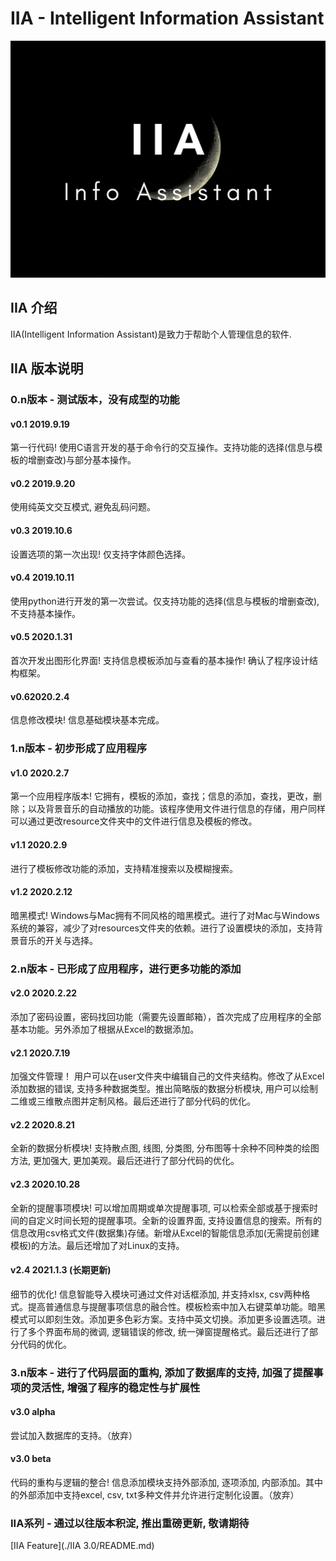 # IIA - Intelligent Information Assistant
![IIA Demo](./resources/pic/IMG_1174.jpg)
## IIA 介绍
IIA(Intelligent Information Assistant)是致力于帮助个人管理信息的软件. 

## IIA 版本说明
### 0.n版本 - 测试版本，没有成型的功能

#### v0.1 2019.9.19
第一行代码! 使用C语言开发的基于命令行的交互操作。支持功能的选择(信息与模板的增删查改)与部分基本操作。

#### v0.2 2019.9.20
使用纯英文交互模式, 避免乱码问题。

#### v0.3 2019.10.6
设置选项的第一次出现! 仅支持字体颜色选择。

#### v0.4 2019.10.11
使用python进行开发的第一次尝试。仅支持功能的选择(信息与模板的增删查改), 不支持基本操作。

#### v0.5 2020.1.31
首次开发出图形化界面! 支持信息模板添加与查看的基本操作! 确认了程序设计结构框架。

#### v0.62020.2.4
信息修改模块! 信息基础模块基本完成。

### 1.n版本 - 初步形成了应用程序

#### v1.0 2020.2.7
第一个应用程序版本! 它拥有，模板的添加，查找；信息的添加，查找，更改，删除；以及背景音乐的自动播放的功能。该程序使用文件进行信息的存储，用户同样可以通过更改resource文件夹中的文件进行信息及模板的修改。

#### v1.1 2020.2.9
进行了模板修改功能的添加，支持精准搜索以及模糊搜索。

#### v1.2 2020.2.12
暗黑模式! Windows与Mac拥有不同风格的暗黑模式。进行了对Mac与Windows系统的兼容，减少了对resources文件夹的依赖。进行了设置模块的添加，支持背景音乐的开关与选择。 

### 2.n版本 - 已形成了应用程序，进行更多功能的添加

#### v2.0 2020.2.22
添加了密码设置，密码找回功能（需要先设置邮箱），首次完成了应用程序的全部基本功能。另外添加了根据从Excel的数据添加。

#### v2.1 2020.7.19
加强文件管理！ 用户可以在user文件夹中编辑自己的文件夹结构。修改了从Excel添加数据的错误, 支持多种数据类型。推出简略版的数据分析模块, 用户可以绘制二维或三维散点图并定制风格。最后还进行了部分代码的优化。

#### v2.2 2020.8.21
全新的数据分析模块! 支持散点图, 线图, 分类图, 分布图等十余种不同种类的绘图方法, 更加强大, 更加美观。最后还进行了部分代码的优化。

#### v2.3 2020.10.28
全新的提醒事项模块! 可以增加周期或单次提醒事项, 可以检索全部或基于搜索时间的自定义时间长短的提醒事项。全新的设置界面, 支持设置信息的搜索。所有的信息改用csv格式文件(数据集)存储。新增从Excel的智能信息添加(无需提前创建模板)的方法。最后还增加了对Linux的支持。

#### v2.4 2021.1.3 (长期更新)
细节的优化! 信息智能导入模块可通过文件对话框添加, 并支持xlsx, csv两种格式。提高普通信息与提醒事项信息的融合性。模板检索中加入右键菜单功能。暗黑模式可以即刻生效。添加更多色彩方案。支持中英文切换。添加更多设置选项。进行了多个界面布局的微调, 逻辑错误的修改, 统一弹窗提醒格式。最后还进行了部分代码的优化。

### 3.n版本 - 进行了代码层面的重构, 添加了数据库的支持, 加强了提醒事项的灵活性, 增强了程序的稳定性与扩展性

#### v3.0 alpha 

尝试加入数据库的支持。（放弃）

#### v3.0 beta 

代码的重构与逻辑的整合! 信息添加模块支持外部添加,  逐项添加, 内部添加。其中的外部添加中支持excel, csv, txt多种文件并允许进行定制化设置。（放弃）

### IIA系列 - 通过以往版本积淀, 推出重磅更新, 敬请期待

[IIA Feature](./IIA 3.0/README.md)
